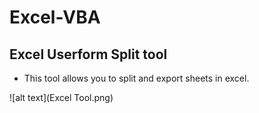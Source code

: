 # Excel-VBA
## Excel Userform Split tool
* This tool allows you to split and export sheets in excel. 

![alt text](Excel Tool.png)
